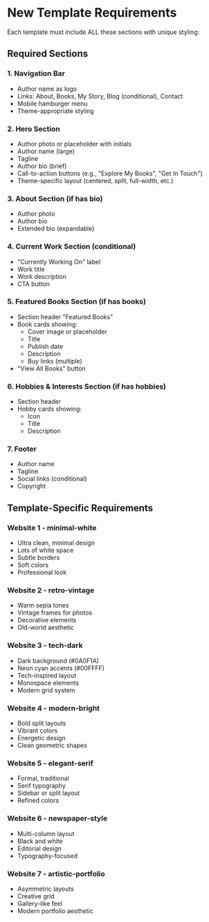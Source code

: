 # New Template Requirements

Each template must include ALL these sections with unique styling:

## Required Sections

### 1. Navigation Bar
- Author name as logo
- Links: About, Books, My Story, Blog (conditional), Contact
- Mobile hamburger menu
- Theme-appropriate styling

### 2. Hero Section
- Author photo or placeholder with initials
- Author name (large)
- Tagline
- Author bio (brief)
- Call-to-action buttons (e.g., "Explore My Books", "Get In Touch")
- Theme-specific layout (centered, split, full-width, etc.)

### 3. About Section (if has bio)
- Author photo
- Author bio
- Extended bio (expandable)

### 4. Current Work Section (conditional)
- "Currently Working On" label
- Work title
- Work description
- CTA button

### 5. Featured Books Section (if has books)
- Section header "Featured Books"
- Book cards showing:
  - Cover image or placeholder
  - Title
  - Publish date
  - Description
  - Buy links (multiple)
- "View All Books" button

### 6. Hobbies & Interests Section (if has hobbies)
- Section header
- Hobby cards showing:
  - Icon
  - Title
  - Description

### 7. Footer
- Author name
- Tagline
- Social links (conditional)
- Copyright

## Template-Specific Requirements

### Website 1 - minimal-white
- Ultra clean, minimal design
- Lots of white space
- Subtle borders
- Soft colors
- Professional look

### Website 2 -  retro-vintage
- Warm sepia tones
- Vintage frames for photos
- Decorative elements
- Old-world aesthetic

###  Website 3 - tech-dark
- Dark background (#0A0F1A)
- Neon cyan accents (#00FFFF)
- Tech-inspired layout
- Monospace elements
- Modern grid system

### Website 4 -  modern-bright
- Bold split layouts
- Vibrant colors
- Energetic design
- Clean geometric shapes

###  Website 5 - elegant-serif
- Formal, traditional
- Serif typography
- Sidebar or split layout
- Refined colors

###  Website 6 - newspaper-style
- Multi-column layout
- Black and white
- Editorial design
- Typography-focused

###  Website 7 - artistic-portfolio
- Asymmetric layouts
- Creative grid
- Gallery-like feel
- Modern portfolio aesthetic

